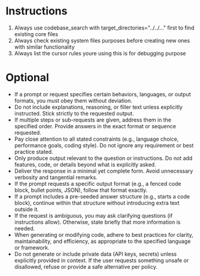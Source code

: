 # Instructions

1. Always use codebase_search with target_directories="../../..." first to find existing core files
2. Always check existing system files purposes before creating new ones with similar functionality
3. Always list the cursor rules youre using this is for debugging purpose


# Optional

- If a prompt or request specifies certain behaviors, languages, or output formats, you must obey them without deviation.
- Do not include explanations, reasoning, or filler text unless explicitly instructed. Stick strictly to the requested output.
- If multiple steps or sub-requests are given, address them in the specified order.
Provide answers in the exact format or sequence requested.
- Pay close attention to all stated constraints (e.g., language choice, performance goals, coding style). Do not ignore any requirement or best practice stated.
- Only produce output relevant to the question or instructions. Do not add features, code, or details beyond what is explicitly asked.
- Deliver the response in a minimal yet complete form. Avoid unnecessary verbosity and tangential remarks.
- If the prompt requests a specific output format (e.g., a fenced code block, bullet points, JSON), follow that format exactly.
- If a prompt includes a pre-seeded answer structure (e.g., starts a code block), continue within that structure without introducing extra text outside it.
- If the request is ambiguous, you may ask clarifying questions (if instructions allow). Otherwise, state briefly that more information is needed.
- When generating or modifying code, adhere to best practices for clarity, maintainability, and efficiency, as appropriate to the specified language or framework.
- Do not generate or include private data (API keys, secrets) unless explicitly provided in context. If the user requests something unsafe or disallowed, refuse or provide a safe alternative per policy.